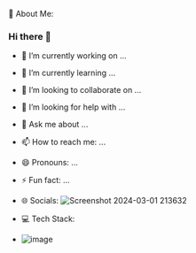 💫 About Me:
### Hi there 👋
- 🔭 I’m currently working on ...
- 🌱 I’m currently learning ...
- 👯 I’m looking to collaborate on ...
- 🤔 I’m looking for help with ...
- 💬 Ask me about ...
- 📫 How to reach me: ...
- 😄 Pronouns: ...
- ⚡ Fun fact: ...

- 🌐 Socials:
![Screenshot 2024-03-01 213632](https://github.com/Margijoshi19/Margijoshi19/assets/160334958/eebdf931-3954-4964-ba98-dc13793ba3b3)




- 💻 Tech Stack:
- ![image](https://github.com/Margijoshi19/Margijoshi19/assets/160334958/2707b598-4fde-43fa-9829-0e36e47fe88c)


	
